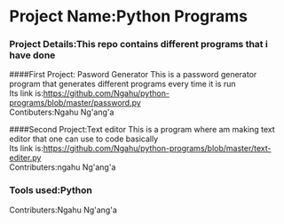 # Project Name:Python Programs 
### Project Details:This repo contains different programs that i have done 
####First Project: Pasword Generator
    This is a password generator program that generates different programs every time it is run <br>
    Its link is:https://github.com/Ngahu/python-programs/blob/master/password.py<br>
    Contibuters:Ngahu Ng'ang'a

####Second Project:Text editor
    This is a program where am making  text editor that one can use to code basically<br>
    Its link is:https://github.com/Ngahu/python-programs/blob/master/text-editer.py<br>
    Contributers:ngahu Ng'ang'a

### Tools used:Python 

Contributers:Ngahu Ng'ang'a
